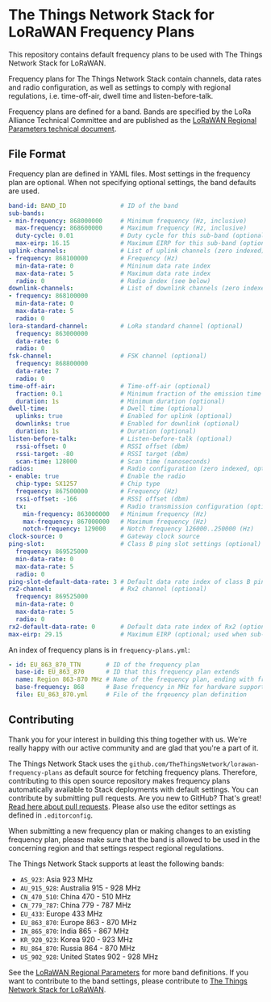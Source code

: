 # The Things Network Stack for LoRaWAN Frequency Plans

This repository contains default frequency plans to be used with The Things Network Stack for LoRaWAN.

Frequency plans for The Things Network Stack contain channels, data rates and radio configuration, as well as settings to comply with regional regulations, i.e. time-off-air, dwell time and listen-before-talk.

Frequency plans are defined for a band. Bands are specified by the LoRa Alliance Technical Committee and are published as the [LoRaWAN Regional Parameters technical document](https://lora-alliance.org/resource-hub).

## File Format

Frequency plan are defined in YAML files. Most settings in the frequency plan are optional. When not specifying optional settings, the band defaults are used.

```yml
band-id: BAND_ID               # ID of the band
sub-bands:
- min-frequency: 868000000     # Minimum frequency (Hz, inclusive)
  max-frequency: 868600000     # Maximum frequency (Hz, inclusive)
  duty-cycle: 0.01             # Duty cycle for this sub-band (optional; default: 1)
  max-eirp: 16.15              # Maximum EIRP for this sub-band (optional; takes precedence over frequency plan's max-eirp)
uplink-channels:               # List of uplink channels (zero indexed)
- frequency: 868100000         # Frequency (Hz)
  min-data-rate: 0             # Mininum data rate index
  max-data-rate: 5             # Maximum data rate index
  radio: 0                     # Radio index (see below)
downlink-channels:             # List of downlink channels (zero indexed)
- frequency: 868100000
  min-data-rate: 0
  max-data-rate: 5
  radio: 0
lora-standard-channel:         # LoRa standard channel (optional)
  frequency: 863000000
  data-rate: 6
  radio: 0
fsk-channel:                   # FSK channel (optional)
  frequency: 868800000
  data-rate: 7
  radio: 0
time-off-air:                  # Time-off-air (optional)
  fraction: 0.1                # Minimum fraction of the emission time (optional)
  duration: 1s                 # Minimum duration (optional)
dwell-time:                    # Dwell time (optional)
  uplinks: true                # Enabled for uplink (optional)
  downlinks: true              # Enabled for downlink (optional)
  duration: 1s                 # Duration (optional)
listen-before-talk:            # Listen-before-talk (optional)
  rssi-offset: 0               # RSSI offset (dbm)
  rssi-target: -80             # RSSI target (dbm)
  scan-time: 128000            # Scan time (nanoseconds)
radios:                        # Radio configuration (zero indexed, optional)
- enable: true                 # Enable the radio
  chip-type: SX1257            # Chip type
  frequency: 867500000         # Frequency (Hz)
  rssi-offset: -166            # RSSI offset (dbm)
  tx:                          # Radio transmission configuration (optional)
    min-frequency: 863000000   # Minimum frequency (Hz)
    max-frequency: 867000000   # Maximum frequency (Hz)
    notch-frequency: 129000    # Notch frequency 126000..250000 (Hz)
clock-source: 0                # Gateway clock source
ping-slot:                     # Class B ping slot settings (optional)
  frequency: 869525000
  min-data-rate: 0
  max-data-rate: 5
  radio: 0
ping-slot-default-data-rate: 3 # Default data rate index of class B ping slot (optional)
rx2-channel:                   # Rx2 channel (optional)
  frequency: 869525000
  min-data-rate: 0
  max-data-rate: 5
  radio: 0
rx2-default-data-rate: 0       # Default data rate index of Rx2 (optional)
max-eirp: 29.15                # Maximum EIRP (optional; used when sub-bands do not have max-eirp, takes precedence over band's default)
```

An index of frequency plans is in `frequency-plans.yml`:

```yml
- id: EU_863_870_TTN       # ID of the frequency plan
  base-id: EU_863_870      # ID that this frequency plan extends
  name: Region 863-870 MHz # Name of the frequency plan, ending with frequency ranges
  base-frequency: 868      # Base frequency in MHz for hardware support (433, 470, 868 or 915)
  file: EU_863_870.yml     # File of the frqeuency plan definition
```

## Contributing

Thank you for your interest in building this thing together with us. We're really happy with our active community and are glad that you're a part of it.

The Things Network Stack uses the `github.com/TheThingsNetwork/lorawan-frequency-plans` as default source for fetching frequency plans. Therefore, contributing to this open source repository makes frequency plans automatically available to Stack deployments with default settings. You can contribute by submitting pull requests. Are you new to GitHub? That's great! [Read here about pull requests](https://help.github.com/articles/about-pull-requests/). Please also use the editor settings as defined in `.editorconfig`.

When submitting a new frequency plan or making changes to an existing frequency plan, please make sure that the band is allowed to be used in the concerning region and that settings respect regional regulations.

The Things Network Stack supports at least the following bands:

- `AS_923`: Asia 923 MHz
- `AU_915_928`: Australia 915 - 928 MHz
- `CN_470_510`: China 470 - 510 MHz
- `CN_779_787`: China 779 - 787 MHz
- `EU_433`: Europe 433 MHz
- `EU_863_870`: Europe 863 - 870 MHz
- `IN_865_870`: India 865 - 867 MHz
- `KR_920_923`: Korea 920 - 923 MHz
- `RU_864_870`: Russia 864 - 870 MHz
- `US_902_928`: United States 902 - 928 MHz

See the [LoRaWAN Regional Parameters](https://lora-alliance.org/resource-hub) for more band definitions. If you want to contribute to the band settings, please contribute to [The Things Network Stack for LoRaWAN](https://github.com/TheThingsNetwork/lorawan-stack).
